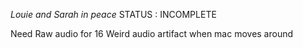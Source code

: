 *Louie and Sarah in peace*
STATUS : INCOMPLETE

Need Raw audio for 16 
Weird audio artifact when mac moves around
